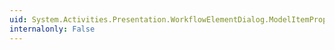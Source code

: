 ```yaml
---
uid: System.Activities.Presentation.WorkflowElementDialog.ModelItemProperty
internalonly: False
---
```

